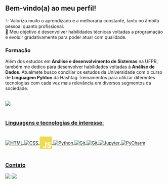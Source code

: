 ## Bem-vindo(a) ao meu perfil! 
 <p>
   ✨ Valorizo muito o aprendizado e a melhoraria constante, tanto no âmbito pessoal quanto profissional. <br>
   🚩 Meu objetivo é desenvolver habilidades técnicas voltadas a programação e evoluir gradativamente para poder atuar com qualidade.
 </p>

### Formação
<p>
Além dos estudos em <strong>Análise e desenvolvimento de Sistemas</strong> na UFPR, também me dedico para desenvolver habilidades voltadas à <strong>Análise de Dados</strong>. Atualmete busco conciliar os estudos da Universidade com o curso de <strong>Linguagem Pyhton</strong> da Hashtag Treinamentos para utilizar diferentes tecnologias com cada vez mais relevância em diversos segmentos da sociedade. 
</p>
<br>

 <div>
  <a href="https://github.com/EmillyWolski">
  <img height="180em" src="https://github-readme-stats.vercel.app/api/top-langs/?username=EmillyWolski&layout=compact&langs_count=6&theme=radical"/>
</div>
<br>
 
### Linguagens e tecnologias de interesse:
<div style="display: inline_block"><br>
  <img align="center" title="HTML"alt="HTML" height="40"width="40" src="https://cdn.jsdelivr.net/gh/devicons/devicon/icons/html5/html5-plain-wordmark.svg">
  <img align="center" title="CSS"alt="CSS" height="40"width="40" src="https://cdn.jsdelivr.net/gh/devicons/devicon/icons/css3/css3-plain-wordmark.svg">
  <img align="center" title="Javascript" alt="Javascript" height="40"width="40" src="https://raw.githubusercontent.com/devicons/devicon/master/icons/javascript/javascript-plain.svg">
   <img align="center" title="Python" alt="Python" height="40" width="40" src="https://cdn.jsdelivr.net/gh/devicons/devicon/icons/python/python-original-wordmark.svg" />
  <img align="center" title="Git" alt="Git" height="40"width="40" src="https://cdn.jsdelivr.net/gh/devicons/devicon/icons/git/git-plain-wordmark.svg" />
  <img align="center" title="Vs Code" alt="Git" height="40"width="40" src="https://cdn.jsdelivr.net/gh/devicons/devicon/icons/vscode/vscode-original-wordmark.svg" />
  <img align="center" title="Jupyter" alt="Jupyter" height="40"width="40"src="https://cdn.jsdelivr.net/gh/devicons/devicon/icons/jupyter/jupyter-original-wordmark.svg" />
  <img align="center" title="PyCharm"alt="PyCharm" height="70"width="70" src="https://cdn.jsdelivr.net/gh/devicons/devicon/icons/pycharm/pycharm-original-wordmark.svg" />
</div>
 
 <br>
 
### Contato
<div> 
  <a href = "mailto:emilly.wolski@gmail.com"><img src="https://img.shields.io/badge/-Gmail-%23333?style=for-the-badge&logo=gmail&logoColor=red" target="_blank"></a> 
  <a href="https://www.linkedin.com/in/emilly-wolski" target="_blank"><img src="https://img.shields.io/badge/-LinkedIn-%230077B5?style=for-the-badge&logo=linkedin&logoColor=white" target="_blank"></a> 
</div>
